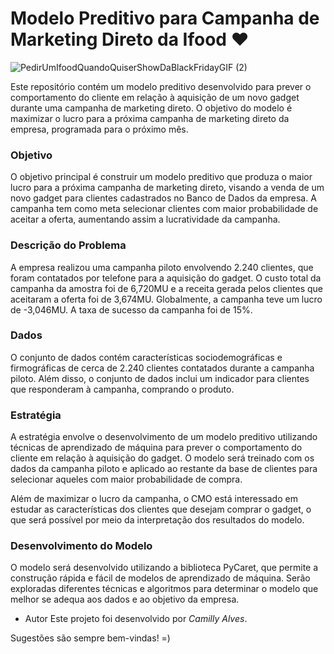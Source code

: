 # Modelo Preditivo para Campanha de Marketing Direto da Ifood ❤️

![PedirUmIfoodQuandoQuiserShowDaBlackFridayGIF (2)](https://github.com/Camilly-Alveess/Case_Ifood_Modelo_De_Classificacao/assets/142948474/6315ff4c-63ac-4e67-8732-151407b3af69)

Este repositório contém um modelo preditivo desenvolvido para prever o comportamento do cliente em relação à aquisição de um novo gadget durante uma campanha de marketing direto. O objetivo do modelo é maximizar o lucro para a próxima campanha de marketing direto da empresa, programada para o próximo mês.

### Objetivo
O objetivo principal é construir um modelo preditivo que produza o maior lucro para a próxima campanha de marketing direto, visando a venda de um novo gadget para clientes cadastrados no Banco de Dados da empresa. A campanha tem como meta selecionar clientes com maior probabilidade de aceitar a oferta, aumentando assim a lucratividade da campanha.

### Descrição do Problema
A empresa realizou uma campanha piloto envolvendo 2.240 clientes, que foram contatados por telefone para a aquisição do gadget. O custo total da campanha da amostra foi de 6,720MU e a receita gerada pelos clientes que aceitaram a oferta foi de 3,674MU. Globalmente, a campanha teve um lucro de -3,046MU. A taxa de sucesso da campanha foi de 15%.

### Dados
O conjunto de dados contém características sociodemográficas e firmográficas de cerca de 2.240 clientes contatados durante a campanha piloto. Além disso, o conjunto de dados inclui um indicador para clientes que responderam à campanha, comprando o produto.

### Estratégia
A estratégia envolve o desenvolvimento de um modelo preditivo utilizando técnicas de aprendizado de máquina para prever o comportamento do cliente em relação à aquisição do gadget. O modelo será treinado com os dados da campanha piloto e aplicado ao restante da base de clientes para selecionar aqueles com maior probabilidade de compra.

Além de maximizar o lucro da campanha, o CMO está interessado em estudar as características dos clientes que desejam comprar o gadget, o que será possível por meio da interpretação dos resultados do modelo.

### Desenvolvimento do Modelo
O modelo será desenvolvido utilizando a biblioteca PyCaret, que permite a construção rápida e fácil de modelos de aprendizado de máquina. Serão exploradas diferentes técnicas e algoritmos para determinar o modelo que melhor se adequa aos dados e ao objetivo da empresa.

* Autor
Este projeto foi desenvolvido por *Camilly Alves*.


Sugestões são sempre bem-vindas! =)
